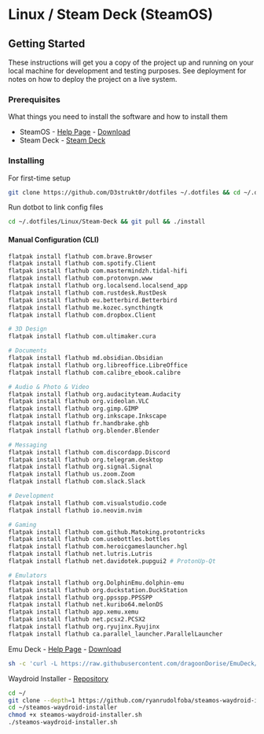 # Linux / Steam Deck (SteamOS)

## Getting Started

These instructions will get you a copy of the project up and running on your local machine for development and testing purposes. See deployment for notes on how to deploy the project on a live system.

### Prerequisites

What things you need to install the software and how to install them

* SteamOS - [Help Page](https://help.steampowered.com/en/faqs/view/1B71-EDF2-EB6D-2BB3) - [Download](https://store.steampowered.com/steamos/download/?ver=steamdeck&snr=100601___)
* Steam Deck - [Steam Deck](https://www.steamdeck.com/)

### Installing

For first-time setup

```sh
git clone https://github.com/D3strukt0r/dotfiles ~/.dotfiles && cd ~/.dotfiles/Linux/Steam-Deck && ./install
```

Run dotbot to link config files

```sh
cd ~/.dotfiles/Linux/Steam-Deck && git pull && ./install
```

#### Manual Configuration (CLI)

```bash
flatpak install flathub com.brave.Browser
flatpak install flathub com.spotify.Client
flatpak install flathub com.mastermindzh.tidal-hifi
flatpak install flathub com.protonvpn.www
flatpak install flathub org.localsend.localsend_app
flatpak install flathub com.rustdesk.RustDesk
flatpak install flathub eu.betterbird.Betterbird
flatpak install flathub me.kozec.syncthingtk
flatpak install flathub com.dropbox.Client

# 3D Design
flatpak install flathub com.ultimaker.cura

# Documents
flatpak install flathub md.obsidian.Obsidian
flatpak install flathub org.libreoffice.LibreOffice
flatpak install flathub com.calibre_ebook.calibre

# Audio & Photo & Video
flatpak install flathub org.audacityteam.Audacity
flatpak install flathub org.videolan.VLC
flatpak install flathub org.gimp.GIMP
flatpak install flathub org.inkscape.Inkscape
flatpak install flathub fr.handbrake.ghb
flatpak install flathub org.blender.Blender

# Messaging
flatpak install flathub com.discordapp.Discord
flatpak install flathub org.telegram.desktop
flatpak install flathub org.signal.Signal
flatpak install flathub us.zoom.Zoom
flatpak install flathub com.slack.Slack

# Development
flatpak install flathub com.visualstudio.code
flatpak install flathub io.neovim.nvim

# Gaming
flatpak install flathub com.github.Matoking.protontricks
flatpak install flathub com.usebottles.bottles
flatpak install flathub com.heroicgameslauncher.hgl
flatpak install flathub net.lutris.Lutris
flatpak install flathub net.davidotek.pupgui2 # ProtonUp-Qt

# Emulators
flatpak install flathub org.DolphinEmu.dolphin-emu
flatpak install flathub org.duckstation.DuckStation
flatpak install flathub org.ppsspp.PPSSPP
flatpak install flathub net.kuribo64.melonDS
flatpak install flathub app.xemu.xemu
flatpak install flathub net.pcsx2.PCSX2
flatpak install flathub org.ryujinx.Ryujinx
flatpak install flathub ca.parallel_launcher.ParallelLauncher
```

Emu Deck - [Help Page](https://emudeck.github.io/how-to-install-emudeck/steamos/) - [Download](https://www.emudeck.com/EmuDeck.desktop)

```bash
sh -c 'curl -L https://raw.githubusercontent.com/dragoonDorise/EmuDeck/main/install.sh | bash'
```

Waydroid Installer - [Repository](https://github.com/ryanrudolfoba/SteamOS-Waydroid-Installer)

```bash
cd ~/
git clone --depth=1 https://github.com/ryanrudolfoba/steamos-waydroid-installer
cd ~/steamos-waydroid-installer
chmod +x steamos-waydroid-installer.sh
./steamos-waydroid-installer.sh
```

